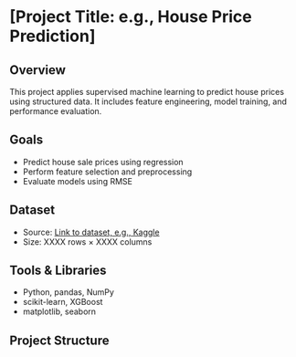 



# [Project Title: e.g., House Price Prediction]

## Overview
This project applies supervised machine learning to predict house prices using structured data. It includes feature engineering, model training, and performance evaluation.

## Goals
- Predict house sale prices using regression
- Perform feature selection and preprocessing
- Evaluate models using RMSE

## Dataset
- Source: [Link to dataset, e.g., Kaggle](https://www.kaggle.com/)
- Size: XXXX rows × XXXX columns

## Tools & Libraries
- Python, pandas, NumPy
- scikit-learn, XGBoost
- matplotlib, seaborn

## Project Structure
